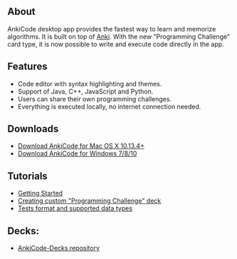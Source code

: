 ## About

AnkiCode desktop app provides the fastest way to learn and memorize algorithms. It is built on top of [Anki](https://apps.ankiweb.net/).
With the new "Programming Challenge" card type, it is now possible to write and execute code directly in the app.

## Features

- Code editor with syntax highlighting and themes.
- Support of Java, C++, JavaScript and Python.
- Users can share their own programming challenges.
- Everything is executed locally, no internet connection needed.

## Downloads

- [Download AnkiCode for Mac OS X 10.13.4+](https://github.com/daveight/ankicode/releases/download/untagged-08fe16ecf0e2ea823f81/AnkiCode-1.1.0-mac.dmg)
- [Download AnkiCode for Windows 7/8/10](https://github.com/daveight/ankicode/releases/download/untagged-08fe16ecf0e2ea823f81/AnkiCode-1.1.0-win.exe)

## Tutorials

- [Getting Started](getting-started.md)
- [Creating custom "Programming Challenge" deck](create-quiz.md)
- [Tests format and supported data types](test-format.md)

## Decks:

- [AnkiCode-Decks repository](https://github.com/daveight/ankicode-decks)



